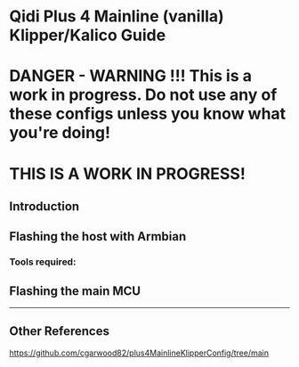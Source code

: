 # Qidi Plus 4 Mainline (vanilla) Klipper/Kalico Guide

# DANGER - WARNING !!! This is a work in progress. Do not use any of these configs unless you know what you're doing!
# THIS IS A WORK IN PROGRESS!

## Introduction

## Flashing the host with Armbian
### Tools required:


## Flashing the main MCU


---
## Other References
https://github.com/cgarwood82/plus4MainlineKlipperConfig/tree/main
